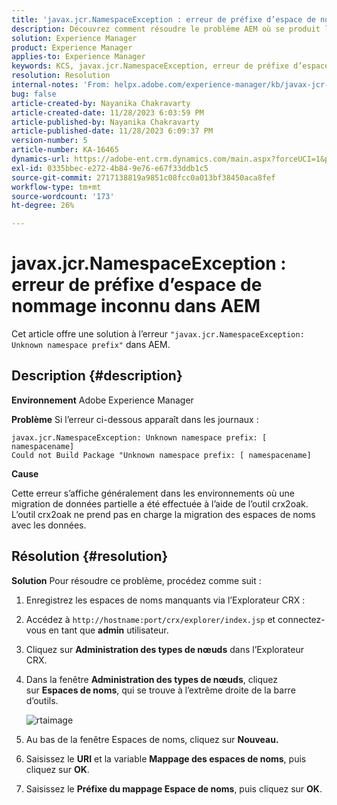 ```yaml
---
title: 'javax.jcr.NamespaceException : erreur de préfixe d’espace de noms inconnu dans AEM'
description: Découvrez comment résoudre le problème AEM où se produit l’erreur javax.jcr.NamespaceException Préfixe d’espace de noms inconnu.
solution: Experience Manager
product: Experience Manager
applies-to: Experience Manager
keywords: KCS, javax.jcr.NamespaceException, erreur de préfixe d’espace de noms inconnu, AEM, Adobe Experience Manager, dépannage
resolution: Resolution
internal-notes: 'From: helpx.adobe.com/experience-manager/kb/javax-jcr-NamespaceException-Unknown-namespace-prefix-error-in-AEM.html'
bug: false
article-created-by: Nayanika Chakravarty
article-created-date: 11/28/2023 6:03:59 PM
article-published-by: Nayanika Chakravarty
article-published-date: 11/28/2023 6:09:37 PM
version-number: 5
article-number: KA-16465
dynamics-url: https://adobe-ent.crm.dynamics.com/main.aspx?forceUCI=1&pagetype=entityrecord&etn=knowledgearticle&id=3a02fe7c-188e-ee11-8179-6045bd006b3d
exl-id: 0335bbec-e272-4b84-9e76-e67f33ddb1c5
source-git-commit: 2717138819a9851c08fcc0a013bf38450aca8fef
workflow-type: tm+mt
source-wordcount: '173'
ht-degree: 26%

---
```


# javax.jcr.NamespaceException : erreur de préfixe d’espace de nommage inconnu dans AEM


Cet article offre une solution à l’erreur `"javax.jcr.NamespaceException: Unknown namespace prefix"` dans AEM.

## Description {#description}


<b>Environnement</b>
Adobe Experience Manager

<b>Problème</b>
Si l’erreur ci-dessous apparaît dans les journaux :


```
javax.jcr.NamespaceException: Unknown namespace prefix: [ namespacename] 
Could not Build Package "Unknown namespace prefix: [ namespacename]
```


<b>Cause</b>

Cette erreur s’affiche généralement dans les environnements où une migration de données partielle a été effectuée à l’aide de l’outil crx2oak.
L’outil crx2oak ne prend pas en charge la migration des espaces de noms avec les données.


## Résolution {#resolution}


<b>Solution</b>
Pour résoudre ce problème, procédez comme suit :

1. Enregistrez les espaces de noms manquants via l’Explorateur CRX :
2. Accédez à `http://hostname:port/crx/explorer/index.jsp` et connectez-vous en tant que <b>admin</b> utilisateur.
3. Cliquez sur <b>Administration des types de nœuds</b> dans l’Explorateur CRX.
4. Dans la fenêtre <b>Administration des types de nœuds</b>, cliquez sur <b>Espaces de noms</b>, qui se trouve à l’extrême droite de la barre d’outils.

   ![rtaimage](https://helpx.adobe.com/content/dam/help/en/experience-manager/kb/javax-jcr-NamespaceException-Unknown-namespace-prefix-error-in-AEM/_jcr_content/main-pars/procedure/proc_par/step_2/step_par/image/rtaimage.png "rtaimage")


5. Au bas de la fenêtre Espaces de noms, cliquez sur <b>Nouveau.</b>
6. Saisissez le <b>URI</b> et la variable <b>Mappage des espaces de noms</b>, puis cliquez sur <b>OK</b>.
7. Saisissez le <b>Préfixe du mappage Espace de noms</b>, puis cliquez sur <b>OK</b>.
